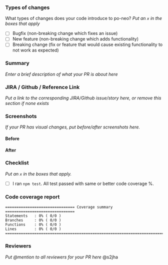### Types of changes
What types of changes does your code introduce to po-neo?
_Put an `x` in the boxes that apply_

- [ ] Bugfix (non-breaking change which fixes an issue)
- [ ] New feature (non-breaking change which adds functionality)
- [ ] Breaking change (fix or feature that would cause existing functionality to not work as expected)
### Summary
*Enter a brief description of what your PR is about here*
### JIRA / Github / Reference Link
*Put a link to the corresponding JIRA/Github issue/story here, or remove this section if none exists*
### Screenshots
*If your PR has visual changes, put before/after screenshots here.*
#### Before

#### After

### Checklist
_Put an `x` in the boxes that apply._

- [ ] I ran `npm test`. All test passed with same or better code coverage %. 
### Code coverage report
```
=============================== Coverage summary ===============================
Statements   : 0% ( 0/0 )
Branches     : 0% ( 0/0 )
Functions    : 0% ( 0/0 )
Lines        : 0% ( 0/0 )
================================================================================
```
### Reviewers
*Put @mention to all reviewers for your PR here*
@s2jha
